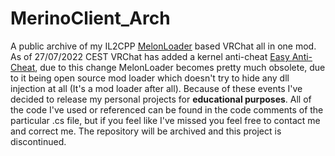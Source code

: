 # MerinoClient_Arch
A public archive of my IL2CPP [MelonLoader](https://github.com/LavaGang/MelonLoader) based VRChat all in one mod. As of 27/07/2022 CEST VRChat has added a kernel anti-cheat [Easy Anti-Cheat](https://www.easy.ac/en-us), due to this change MelonLoader becomes pretty much obsolete, due to it being open source mod loader which doesn't try to hide any dll injection at all (It's a mod loader after all). Because of these events I've decided to release my personal projects for **educational purposes**. All of the code I've used or referenced can be found in the code comments of the particular .cs file, but if you feel like I've missed you feel free to contact me and correct me. The repository will be archived and this project is discontinued.  
